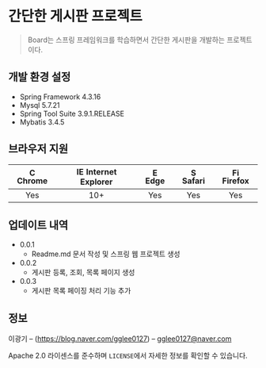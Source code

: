 # 간단한 게시판 프로젝트
> Board는 스프링 프레임워크를 학습하면서 간단한 게시판을 개발하는 프로젝트이다.

## 개발 환경 설정
* Spring Framework 4.3.16
* Mysql 5.7.21
* Spring Tool Suite 3.9.1.RELEASE
* Mybatis 3.4.5

## 브라우저 지원
| <img src="https://user-images.githubusercontent.com/1215767/34348387-a2e64588-ea4d-11e7-8267-a43365103afe.png" alt="Chrome" width="16px" height="16px" /> Chrome | <img src="https://user-images.githubusercontent.com/1215767/34348590-250b3ca2-ea4f-11e7-9efb-da953359321f.png" alt="IE" width="16px" height="16px" /> Internet Explorer | <img src="https://user-images.githubusercontent.com/1215767/34348380-93e77ae8-ea4d-11e7-8696-9a989ddbbbf5.png" alt="Edge" width="16px" height="16px" /> Edge | <img src="https://user-images.githubusercontent.com/1215767/34348394-a981f892-ea4d-11e7-9156-d128d58386b9.png" alt="Safari" width="16px" height="16px" /> Safari | <img src="https://user-images.githubusercontent.com/1215767/34348383-9e7ed492-ea4d-11e7-910c-03b39d52f496.png" alt="Firefox" width="16px" height="16px" /> Firefox |
| :---------: | :---------: | :---------: | :---------: | :---------: |
| Yes | 10+ | Yes | Yes | Yes |

## 업데이트 내역
* 0.0.1
    * Readme.md 문서 작성 및 스프링 웹 프로젝트 생성
* 0.0.2
    * 게시판 등록, 조회, 목록 페이지 생성
* 0.0.3
    * 게시판 목록 페이징 처리 기능 추가

## 정보

이광기 – (https://blog.naver.com/gglee0127) – gglee0127@naver.com

Apache 2.0 라이센스를 준수하며 ``LICENSE``에서 자세한 정보를 확인할 수 있습니다.
